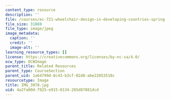 ```yaml
---
content_type: resource
description: ''
file: /courses/ec-721-wheelchair-design-in-developing-countries-spring-2009/4a2fa00d7925e9150134205d87081dcd_IMG_3978.jpg
file_size: 31869
file_type: image/jpeg
image_metadata:
  caption: ''
  credit: ''
  image-alt: ''
learning_resource_types: []
license: https://creativecommons.org/licenses/by-nc-sa/4.0/
ocw_type: OCWImage
parent_title: Related Resources
parent_type: CourseSection
parent_uid: 1a64799d-8c43-b3cf-02d8-abe22053510c
resourcetype: Image
title: IMG_3978.jpg
uid: 4a2fa00d-7925-e915-0134-205d87081dcd
---
```

